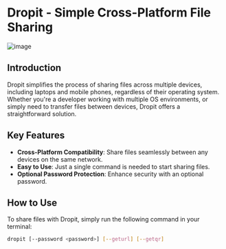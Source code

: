 # Dropit - Simple Cross-Platform File Sharing

![image](https://github.com/user-attachments/assets/a360f9b0-dac3-45dc-9678-0960a658588c)


## Introduction
Dropit simplifies the process of sharing files across multiple devices, including laptops and mobile phones, regardless of their operating system. Whether you're a developer working with multiple OS environments, or simply need to transfer files between devices, Dropit offers a straightforward solution.

## Key Features
- **Cross-Platform Compatibility**: Share files seamlessly between any devices on the same network.
- **Easy to Use**: Just a single command is needed to start sharing files.
- **Optional Password Protection**: Enhance security with an optional password.

## How to Use
To share files with Dropit, simply run the following command in your terminal:

```bash
dropit [--password <password>] [--geturl] [--getqr]

